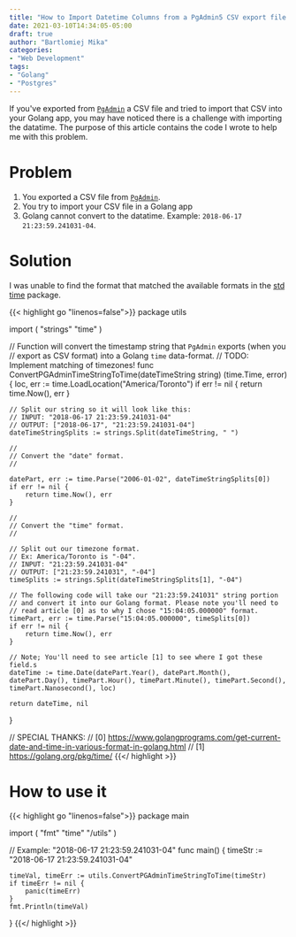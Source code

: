 ```yaml
---
title: "How to Import Datetime Columns from a PgAdmin5 CSV export file in Golang"
date: 2021-03-10T14:34:05-05:00
draft: true
author: "Bartlomiej Mika"
categories:
- "Web Development"
tags:
- "Golang"
- "Postgres"
---
```


If you've exported from [``PgAdmin``](https://www.pgadmin.org/) a CSV file and tried to import that CSV into your Golang app, you may have noticed there is a challenge with importing the datatime. The purpose of this article contains the code I wrote to help me with this problem.

<!--more-->

# Problem

1. You exported a CSV file from [``PgAdmin``](https://www.pgadmin.org/).
2. You try to import your CSV file in a Golang app
3. Golang cannot convert to the datatime. Example: ``2018-06-17 21:23:59.241031-04``.

# Solution

I was unable to find the format that matched the available formats in the [std time](https://golang.org/pkg/time/) package.

{{< highlight go "linenos=false">}}
package utils

import (
    "strings"
    "time"
)

// Function will convert the timestamp string that `PgAdmin` exports (when you
// export as CSV format) into a Golang `time` data-format.
// TODO: Implement matching of timezones!
func ConvertPGAdminTimeStringToTime(dateTimeString string) (time.Time, error) {
    loc, err := time.LoadLocation("America/Toronto")
    if err != nil {
        return time.Now(), err
    }

    // Split our string so it will look like this:
    // INPUT: "2018-06-17 21:23:59.241031-04"
    // OUTPUT: ["2018-06-17", "21:23:59.241031-04"]
    dateTimeStringSplits := strings.Split(dateTimeString, " ")

    //
    // Convert the "date" format.
    //

    datePart, err := time.Parse("2006-01-02", dateTimeStringSplits[0])
    if err != nil {
        return time.Now(), err
    }

    //
    // Convert the "time" format.
    //

    // Split out our timezone format.
    // Ex: America/Toronto is "-04".
    // INPUT: "21:23:59.241031-04"
    // OUTPUT: ["21:23:59.241031", "-04"]
    timeSplits := strings.Split(dateTimeStringSplits[1], "-04")

    // The following code will take our "21:23:59.241031" string portion
    // and convert it into our Golang format. Please note you'll need to
    // read article [0] as to why I chose "15:04:05.000000" format.
    timePart, err := time.Parse("15:04:05.000000", timeSplits[0])
    if err != nil {
        return time.Now(), err
    }

    // Note; You'll need to see article [1] to see where I got these field.s
    dateTime := time.Date(datePart.Year(), datePart.Month(), datePart.Day(), timePart.Hour(), timePart.Minute(), timePart.Second(), timePart.Nanosecond(), loc)

    return dateTime, nil
}

// SPECIAL THANKS:
// [0] https://www.golangprograms.com/get-current-date-and-time-in-various-format-in-golang.html
// [1] https://golang.org/pkg/time/
{{</ highlight >}}

# How to use it

{{< highlight go "linenos=false">}}
package main

import (
    "fmt"
    "time"
    "<your-project-path>/utils"
)

// Example: "2018-06-17 21:23:59.241031-04"
func main() {
    timeStr := "2018-06-17 21:23:59.241031-04"

    timeVal, timeErr := utils.ConvertPGAdminTimeStringToTime(timeStr)
    if timeErr != nil {
        panic(timeErr)
    }
    fmt.Println(timeVal)
}
{{</ highlight >}}
